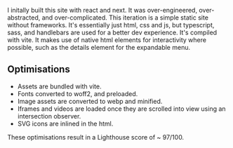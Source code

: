 I initally built this site with react and next. It was over-engineered, over-abstracted, and over-complicated.
This iteration is a simple static site without frameworks. It's essentially just html, css and js, but typescript, sass, and handlebars are used for a better dev experience. It's compiled with vite.
It makes use of native html elements for interactivity where possible, such as the details element for the expandable menu.

## Optimisations

- Assets are bundled with vite.
- Fonts converted to woff2, and preloaded.
- Image assets are converted to webp and minified.
- Iframes and videos are loaded once they are scrolled into view using an intersection observer.
- SVG icons are inlined in the html.

These optimisations result in a Lighthouse score of ~ 97/100.
